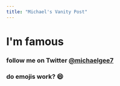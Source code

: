 ```yaml
---
title: "Michael's Vanity Post"
---
```

# I'm famous

### follow me on Twitter [@michaelgee7](https://twitter.com/chantastic)

### do emojis work? :smile:
